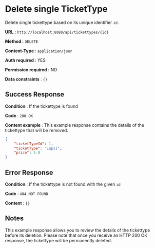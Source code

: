 # Delete single TicketType

Delete single tickettype based on its unique identifier `id`.

**URL** : `http://localhost:8080/api/tickettypes/{id}`

**Method** : `DELETE`

**Content-Type** : `application/json`

**Auth required** : YES

**Permission required** : NO

**Data constraints** : `{}`

## Success Response

**Condition** : If the tickettype is found

**Code** : `200 OK`

**Content example** : This example response contains the details of the tickettype that will be removed.

```json
{
    "ticketTypeId": 1,
    "ticketType": "Lapsi",
    "price": 5.0
}
```

## Error Response

**Condition** : If the tickettype is not found with the given `id`

**Code** : `404 NOT FOUND`

**Content** : `{}`

## Notes

This example response allows you to review the details of the tickettype before its deletion. Please note that once you receive an HTTP 200 OK response, the tickettype will be permanently deleted.